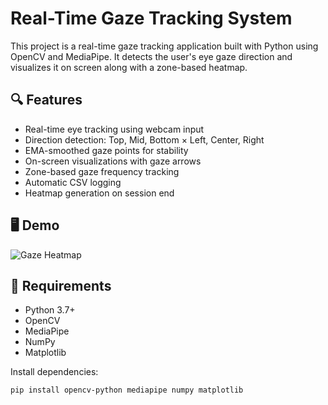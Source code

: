 # Real-Time Gaze Tracking System

This project is a real-time gaze tracking application built with Python using OpenCV and MediaPipe. It detects the user's eye gaze direction and visualizes it on screen along with a zone-based heatmap.

## 🔍 Features

- Real-time eye tracking using webcam input
- Direction detection: Top, Mid, Bottom × Left, Center, Right
- EMA-smoothed gaze points for stability
- On-screen visualizations with gaze arrows
- Zone-based gaze frequency tracking
- Automatic CSV logging
- Heatmap generation on session end

## 🖥️ Demo

![Gaze Heatmap](zone_heatmap.png)

## 🧰 Requirements

- Python 3.7+
- OpenCV
- MediaPipe
- NumPy
- Matplotlib

Install dependencies:

```bash
pip install opencv-python mediapipe numpy matplotlib
